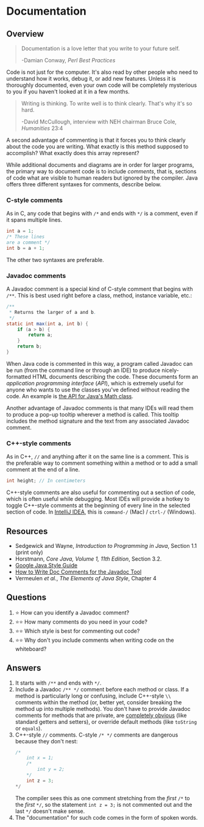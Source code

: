 # Documentation
## Overview
> Documentation is a love letter that you write to your future self.
>
> -Damian Conway, *Perl Best Practices*

Code is not just for the computer. It's also read by other people who need to understand how it works, debug it, or add new features. Unless it is thoroughly documented, even your own code will be completely mysterious to you if you haven't looked at it in a few months.

> Writing is thinking. To write well is to think clearly. That's why it's so hard.
>
> -David McCullough, interview with NEH chairman Bruce Cole, *Humanities* 23:4

A second advantage of commenting is that it forces you to think clearly about the code you are writing. What exactly is this method supposed to accomplish? What exactly does this array represent?

While additional documents and diagrams are in order for larger programs, the primary way to document code is to include *comments*, that is, sections of code what are visible to human readers but ignored by the compiler. Java offers three different syntaxes for comments, describe below.

### C-style comments

As in C, any code that begins with `/*` and ends with `*/` is a comment, even if it spans multiple lines.

```java
int a = 1;
/* These lines
are a comment */
int b = a + 1;
```

The other two syntaxes are preferable.

### Javadoc comments

A Javadoc comment is a special kind of C-style comment that begins with `/**`. This is best used right before a class, method, instance variable, etc.:

```java
/**
 * Returns the larger of a and b.
 */
static int max(int a, int b) {
    if (a > b) {
        return a;
    }
    return b;
}
```

When Java code is commented in this way, a program called Javadoc can be run (from the command line or through an IDE) to produce nicely-formatted HTML documents describing the code. These documents form an *application programming interface* (*API*), which is extremely useful for anyone who wants to use the classes you've defined without reading the code. An example is [the API for Java's Math class](https://docs.oracle.com/en/java/javase/11/docs/api/java.base/java/lang/Math.html).

Another advantage of Javadoc comments is that many IDEs will read them to produce a pop-up tooltip wherever a method is called. This tooltip includes the method signature and the text from any associated Javadoc comment.

### C++-style comments

As in C++, `//` and anything after it on the same line is a comment. This is the preferable way to comment something within a method or to add a small comment at the end of a line.

```java
int height; // In centimeters
```

C++-style comments are also useful for commenting out a section of code, which is often useful while debugging.  Most IDEs will provide a hotkey to toggle C++-style comments at the beginning of every line in the selected section of code. In [IntelliJ IDEA](../development_tools/intellij_idea.md), this is `command-/` (Mac) / `ctrl-/` (Windows).

## Resources
- Sedgewick and Wayne, *Introduction to Programming in Java*, Section 1.1 (print only)
- Horstmann, *Core Java, Volume 1, 11th Edition*, Section 3.2.
- [Google Java Style Guide](https://google.github.io/styleguide/javaguide.html)
- [How to Write Doc Comments for the Javadoc Tool](https://www.oracle.com/technetwork/java/javase/documentation/index-137868.html)
- Vermeulen *et al.*, *The Elements of Java Style*, Chapter 4 

## Questions
1. :star: How can you identify a Javadoc comment?
1. :star::star: How many comments do you need in your code?
1. :star::star: Which style is best for commenting out code?
1. :star::star: Why don't you include comments when writing code on the whiteboard?
## Answers
1. It starts with `/**` and ends with `*/`.
1. Include a Javadoc `/** */` comment before each method or class. If a method is particularly long or confusing, include C++-style `\\` comments within the method (or, better yet, consider breaking the method up into multiple methods). You don't have to provide Javadoc comments for methods that are private, are [completely obvious](https://google.github.io/styleguide/javaguide.html#s7.3.1-javadoc-exception-self-explanatory) (like standard getters and setters), or override default methods (like `toString` or `equals`). 
1. C++-style `//` comments. C-style `/* */` comments are dangerous because they don't nest:
    ```java
    /*
        int x = 1;
        /*
            int y = 2;
        */
        int z = 3;
    */
    ```
    The compiler sees this as one comment stretching from the *first* `/*` to the *first* `*/`, so the statement `int z = 3;` is not commented out and the last `*/` doesn't make sense.
1. The "documentation" for such code comes in the form of spoken words.
